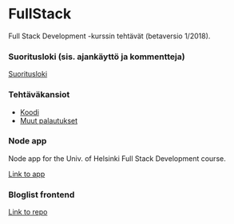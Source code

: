 # FullStack
Full Stack Development -kurssin tehtävät (betaversio 1/2018).

### Suoritusloki (sis. ajankäyttö ja kommentteja)
[Suoritusloki](https://github.com/mikkokotola/FullStack/blob/master/suoritusloki.md)

### Tehtäväkansiot
  * [Koodi](https://github.com/mikkokotola/FullStack/tree/master/code)
  * [Muut palautukset](https://github.com/mikkokotola/FullStack/tree/master/otherAssignments)
  
### Node app
Node app for the Univ. of Helsinki Full Stack Development course.

[Link to app](https://infinite-sands-12997.herokuapp.com/)

### Bloglist frontend
[Link to repo](https://github.com/mikkokotola/FullStackBlogFrontend)
